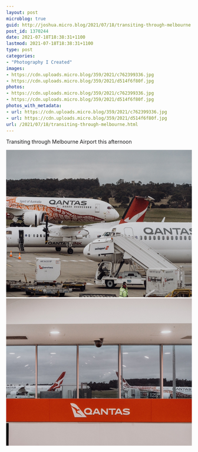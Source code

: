 ```yaml
---
layout: post
microblog: true
guid: http://joshua.micro.blog/2021/07/18/transiting-through-melbourne.html
post_id: 1370244
date: 2021-07-18T18:38:31+1100
lastmod: 2021-07-18T18:38:31+1100
type: post
categories:
- "Photography I Created"
images:
- https://cdn.uploads.micro.blog/359/2021/c762399336.jpg
- https://cdn.uploads.micro.blog/359/2021/d514f6f80f.jpg
photos:
- https://cdn.uploads.micro.blog/359/2021/c762399336.jpg
- https://cdn.uploads.micro.blog/359/2021/d514f6f80f.jpg
photos_with_metadata:
- url: https://cdn.uploads.micro.blog/359/2021/c762399336.jpg
- url: https://cdn.uploads.micro.blog/359/2021/d514f6f80f.jpg
url: /2021/07/18/transiting-through-melbourne.html
---
```

Transiting through Melbourne Airport this afternoon

<img src="uploads/2021/c762399336.jpg" width="600" height="400" alt="" /><img src="uploads/2021/d514f6f80f.jpg" width="600" height="400" alt="" />
